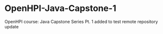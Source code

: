 # OpenHPI-Java-Capstone-1
OpenHPI course: Java Capstone Series Pt. 1
added to test remote repository update